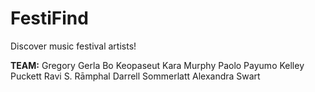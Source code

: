 FestiFind
=========
Discover music festival artists!

**TEAM:**
Gregory Gerla
Bo Keopaseut
Kara Murphy
Paolo Payumo
Kelley Puckett
Ravi S. Rāmphal
Darrell Sommerlatt
Alexandra Swart
